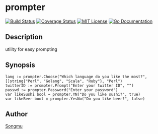 prompter
=======

[![Build Status](https://travis-ci.org/Songmu/prompter.png?branch=master)][travis]
[![Coverage Status](https://coveralls.io/repos/Songmu/prompter/badge.png?branch=master)][coveralls]
[![MIT License](http://img.shields.io/badge/license-MIT-blue.svg?style=flat-square)][license]
[![Go Documentation](http://img.shields.io/badge/go-documentation-blue.svg?style=flat-square)][godocs]

[travis]: https://travis-ci.org/Songmu/prompter
[coveralls]: https://coveralls.io/r/Songmu/prompter?branch=master
[license]: https://github.com/Songmu/prompter/blob/master/LICENSE
[godocs]: http://godoc.org/github.com/Songmu/prompter

## Description

utility for easy prompting

## Synopsis

	lang := prompter.Choose("Which language do you like the most?", []string{"Perl", "Golang", "Scala", "Ruby"}, "Perl")
	twitterID := prompter.Prompt("Enter your twitter ID", "")
	passwd := prompter.Password("Enter your password")
	var likeSushi bool = prompter.YN("Do you like sushi?", true)
	var likeBeer bool = prompter.YesNo("Do you like beer?", false)

## Author

[Songmu](https://github.com/Songmu)
